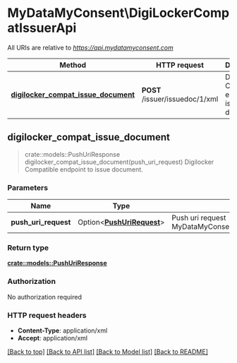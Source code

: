 # MyDataMyConsent\DigiLockerCompatIssuerApi

All URIs are relative to *https://api.mydatamyconsent.com*

Method | HTTP request | Description
------------- | ------------- | -------------
[**digilocker_compat_issue_document**](DigiLockerCompatIssuerApi.md#digilocker_compat_issue_document) | **POST** /issuer/issuedoc/1/xml | Digilocker Compatible endpoint to issue document.



## digilocker_compat_issue_document

> crate::models::PushUriResponse digilocker_compat_issue_document(push_uri_request)
Digilocker Compatible endpoint to issue document.

### Parameters


Name | Type | Description  | Required | Notes
------------- | ------------- | ------------- | ------------- | -------------
**push_uri_request** | Option<[**PushUriRequest**](PushUriRequest.md)> | Push uri request MyDataMyConsent.Models.DigiLocker.PushUriRequest. |  |

### Return type

[**crate::models::PushUriResponse**](PushUriResponse.md)

### Authorization

No authorization required

### HTTP request headers

- **Content-Type**: application/xml
- **Accept**: application/xml

[[Back to top]](#) [[Back to API list]](../README.md#documentation-for-api-endpoints) [[Back to Model list]](../README.md#documentation-for-models) [[Back to README]](../README.md)

